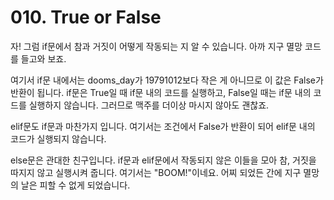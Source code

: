 # 010. True or False
자! 그럼 if문에서 참과 거짓이 어떻게 작동되는 지 알 수 있습니다. 아까 지구 멸망 코드를 들고와 보죠.

여기서 if문 내에서는 dooms_day가 19791012보다 작은 게 아니므로 이 값은 False가 반환이 됩니다. if문은 True일 때 if문 내의 코드를 실행하고, False일 때는 if문 내의 코드를 실행하지 않습니다. 그러므로 맥주를 더이상 마시지 않아도 괜찮죠.

elif문도 if문과 마찬가지 입니다. 여기서는 조건에서 False가 반환이 되어 elif문 내의 코드가 실행되지 않습니다.

else문은 관대한 친구입니다. if문과 elif문에서 작동되지 않은 이들을 모아 참, 거짓을 따지지 않고 실행시켜 줍니다. 여기서는 "BOOM!"이네요. 어찌 되었든 간에 지구 멸망의 날은 피할 수 없게 되었습니다.
